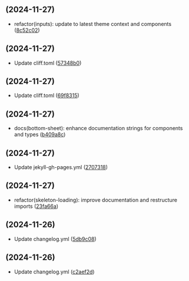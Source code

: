 ##  (2024-11-27)

* refactor(inputs): update to latest theme context and components ([8c52c02](https://github.com/RedonAlla/flexnative/commit/8c52c02))



##  (2024-11-27)

* Update cliff.toml ([57348b0](https://github.com/RedonAlla/flexnative/commit/57348b0))



##  (2024-11-27)

* Update cliff.toml ([69f8315](https://github.com/RedonAlla/flexnative/commit/69f8315))



##  (2024-11-27)

* docs(bottom-sheet): enhance documentation strings for components and types ([b409a8c](https://github.com/RedonAlla/flexnative/commit/b409a8c))



##  (2024-11-27)

* Update jekyll-gh-pages.yml ([2707318](https://github.com/RedonAlla/flexnative/commit/2707318))



##  (2024-11-27)

* refactor(skeleton-loading): improve documentation and restructure imports ([23fa66a](https://github.com/RedonAlla/flexnative/commit/23fa66a))



##  (2024-11-26)

* Update changelog.yml ([5db9c08](https://github.com/RedonAlla/flexnative/commit/5db9c08))



##  (2024-11-26)

* Update changelog.yml ([c2aef2d](https://github.com/RedonAlla/flexnative/commit/c2aef2d))



